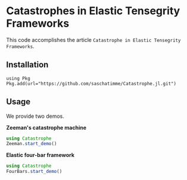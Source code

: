 # Catastrophes in Elastic Tensegrity Frameworks

This code accomplishes the article `Catastrophe in Elastic Tensegrity Frameworks`.

## Installation

```jula
using Pkg
Pkg.add(url="https://github.com/saschatimme/Catastrophe.jl.git")
```

## Usage

We provide two demos.

**Zeeman's catastrophe machine**
```julia
using Catastrophe
Zeeman.start_demo()
```

**Elastic four-bar framework**
```julia
using Catastrophe
FourBars.start_demo()
```
